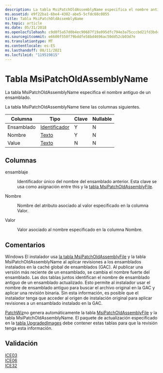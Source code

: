 ```yaml
---
description: La tabla MsiPatchOldAssemblyName especifica el nombre antiguo de un ensamblado.
ms.assetid: e9f22ba1-6be4-4382-abe5-5cfdc68c0855
title: Tabla MsiPatchOldAssemblyName
ms.topic: article
ms.date: 05/31/2018
ms.openlocfilehash: c9d8f5a57d0b4ec90687f19a995dfc794e3a75cccbd21fd3bdcd2eef5ae4645f
ms.sourcegitcommit: e6600f550f79bddfe58bd4696ac50dd52cb03d7e
ms.translationtype: MT
ms.contentlocale: es-ES
ms.lasthandoff: 08/11/2021
ms.locfileid: "119519815"
---
```

# <a name="msipatcholdassemblyname-table"></a>Tabla MsiPatchOldAssemblyName

La tabla MsiPatchOldAssemblyName especifica el nombre antiguo de un ensamblado.

La tabla MsiPatchOldAssemblyName tiene las columnas siguientes.



| Columna   | Tipo                         | Clave | Nullable |
|----------|------------------------------|-----|----------|
| Ensamblado | [Identificador](identifier.md) | Y   | N        |
| Nombre     | [Texto](text.md)             | Y   | N        |
| Value    | [Texto](text.md)             | N   | N        |



 

## <a name="columns"></a>Columnas

<dl> <dt>

<span id="Assembly"></span><span id="assembly"></span><span id="ASSEMBLY"></span>ensamblaje
</dt> <dd>

Identificador único del nombre del ensamblado anterior. Esta clave se usa como asignación entre this y la [tabla MsiPatchOldAssemblyFile](msipatcholdassemblyfile-table.md).

</dd> <dt>

<span id="Name"></span><span id="name"></span><span id="NAME"></span>Nombre
</dt> <dd>

Nombre del atributo asociado al valor especificado en la columna Valor.

</dd> <dt>

<span id="Value"></span><span id="value"></span><span id="VALUE"></span>Valor
</dt> <dd>

Valor asociado al nombre especificado en la columna Nombre.

</dd> </dl>

## <a name="remarks"></a>Comentarios

Windows El instalador usa [la tabla MsiPatchOldAssemblyFile](msipatcholdassemblyfile-table.md) y la tabla MsiPatchOldAssemblyName al aplicar revisiones a los ensamblados instalados en la caché global de ensamblados (GAC). Al publicar una versión más reciente de un ensamblado, se cambia el nombre fuerte del ensamblado. Las dos tablas juntos identifican el nombre de ensamblado antiguo de un ensamblado actualizado. Esto permite al instalador usar el nombre de ensamblado antiguo para buscar el archivo original en la GAC y aplicar una revisión binaria. Sin esta información, es posible que el instalador tenga que acceder al origen de instalación original para aplicar revisiones a un ensamblado instalado en la GAC.

[PatchWiz](patchwiz-dll.md)no genera automáticamente la tabla [MsiPatchOldAssemblyFile](msipatcholdassemblyfile-table.md) y la tabla MsiPatchOldAssemblyName. El paquete de actualización especificado en la [tabla UpgradedImages](upgradedimages-table-patchwiz-dll-.md) debe contener estas tablas para que la revisión tenga esta información.

## <a name="validation"></a>Validación

<dl>

[ICE03](ice03.md)  
[ICE06](ice06.md)  
[ICE32](ice32.md)  
</dl>

 

 



